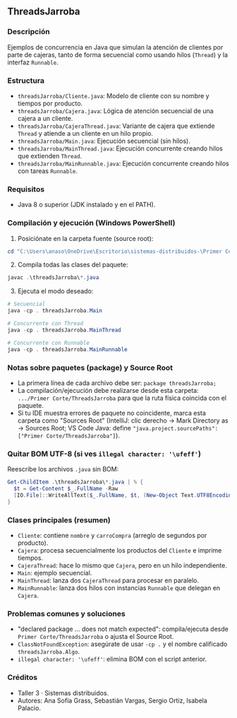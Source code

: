 ## ThreadsJarroba

### Descripción
Ejemplos de concurrencia en Java que simulan la atención de clientes por parte de cajeras, tanto de forma secuencial como usando hilos (`Thread`) y la interfaz `Runnable`.

### Estructura
- `threadsJarroba/Cliente.java`: Modelo de cliente con su nombre y tiempos por producto.
- `threadsJarroba/Cajera.java`: Lógica de atención secuencial de una cajera a un cliente.
- `threadsJarroba/CajeraThread.java`: Variante de cajera que extiende `Thread` y atiende a un cliente en un hilo propio.
- `threadsJarroba/Main.java`: Ejecución secuencial (sin hilos).
- `threadsJarroba/MainThread.java`: Ejecución concurrente creando hilos que extienden `Thread`.
- `threadsJarroba/MainRunnable.java`: Ejecución concurrente creando hilos con tareas `Runnable`.

### Requisitos
- Java 8 o superior (JDK instalado y en el PATH).

### Compilación y ejecución (Windows PowerShell)
1) Posiciónate en la carpeta fuente (source root):
```powershell
cd "C:\Users\anaso\OneDrive\Escritorio\sistemas-distribuidos-\Primer Corte\ThreadsJarroba"
```
2) Compila todas las clases del paquete:
```powershell
javac .\threadsJarroba\*.java
```
3) Ejecuta el modo deseado:
```powershell
# Secuencial
java -cp . threadsJarroba.Main

# Concurrente con Thread
java -cp . threadsJarroba.MainThread

# Concurrente con Runnable
java -cp . threadsJarroba.MainRunnable
```

### Notas sobre paquetes (package) y Source Root
- La primera línea de cada archivo debe ser: `package threadsJarroba;`
- La compilación/ejecución debe realizarse desde esta carpeta: `.../Primer Corte/ThreadsJarroba` para que la ruta física coincida con el paquete.
- Si tu IDE muestra errores de paquete no coincidente, marca esta carpeta como "Sources Root" (IntelliJ: clic derecho → Mark Directory as → Sources Root; VS Code Java: define `"java.project.sourcePaths": ["Primer Corte/ThreadsJarroba"]`).

### Quitar BOM UTF-8 (si ves `illegal character: '\ufeff'`)
Reescribe los archivos `.java` sin BOM:
```powershell
Get-ChildItem .\threadsJarroba\*.java | % {
  $t = Get-Content $_.FullName -Raw
  [IO.File]::WriteAllText($_.FullName, $t, (New-Object Text.UTF8Encoding $false))
}
```

### Clases principales (resumen)
- `Cliente`: contiene `nombre` y `carroCompra` (arreglo de segundos por producto).
- `Cajera`: procesa secuencialmente los productos del `Cliente` e imprime tiempos.
- `CajeraThread`: hace lo mismo que `Cajera`, pero en un hilo independiente.
- `Main`: ejemplo secuencial.
- `MainThread`: lanza dos `CajeraThread` para procesar en paralelo.
- `MainRunnable`: lanza dos hilos con instancias `Runnable` que delegan en `Cajera`.

### Problemas comunes y soluciones
- "declared package ... does not match expected": compila/ejecuta desde `Primer Corte/ThreadsJarroba` o ajusta el Source Root.
- `ClassNotFoundException`: asegúrate de usar `-cp .` y el nombre calificado `threadsJarroba.Algo`.
- `illegal character: '\ufeff'`: elimina BOM con el script anterior.

### Créditos
- Taller 3 · Sistemas distribuidos.
- Autores: Ana Sofía Grass, Sebastián Vargas, Sergio Ortiz, Isabela Palacio.
